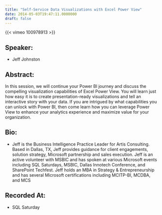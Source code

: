 ```yaml
---
title: "Self-Service Data Visualizations with Excel Power View"
date: 2014-05-03T19:47:11.0000000
draft: false
---
```


{{< vimeo 100978913 >}}

## Speaker:

 - Jeff Johnston

## Abstract:

<p>In this session, we will continue your Power BI journey and discuss the compelling visualization capabilities of Excel Power View. You will learn just how easy it is to create presentation-ready visualizations and tell an interactive story with your data. If you are intrigued by what capabilities you can unlock with Power BI, then come learn how you can leverage Power View to enhance your analytics experience and maximize value for your organization.</p>

## Bio:

 - <p>Jeff is the Business Intelligence Practice Leader for Artis Consulting. Based in Dallas, TX, Jeff provides guidance for client engagements, solution strategy, Microsoft partnership and sales execution. Jeff is an active volunteer with MSBIC and has spoken at various Microsoft events including SQL Saturdays, MSBIC, Dallas Innotech Conference, and SharePoint Techfest. Jeff holds an MBA in Strategy & Entrepreneurship and has several Microsoft certifications including MCITP-BI, MCDBA, and MCS</p>

## Recorded At:

 - SQL Saturday

